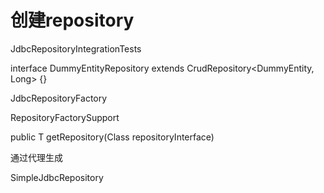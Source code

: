 



# 创建repository

JdbcRepositoryIntegrationTests

interface DummyEntityRepository extends CrudRepository<DummyEntity, Long> {}


JdbcRepositoryFactory

RepositoryFactorySupport


public <T> T getRepository(Class<T> repositoryInterface)


通过代理生成




SimpleJdbcRepository